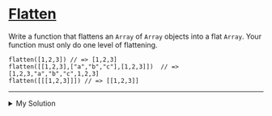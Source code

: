# [Flatten](https://www.codewars.com/kata/5250a89b1625e5decd000413)

Write a function that flattens an `Array` of `Array` objects into a flat `Array`. Your function must only do one level of flattening.

    flatten([1,2,3]) // => [1,2,3]
    flatten([[1,2,3],["a","b","c"],[1,2,3]])  // => [1,2,3,"a","b","c",1,2,3]
    flatten([[[1,2,3]]]) // => [[1,2,3]]

---

<details><summary>My Solution</summary>

```js
const flatten = function (array) {
  return array.flat()
}
```

</details>
